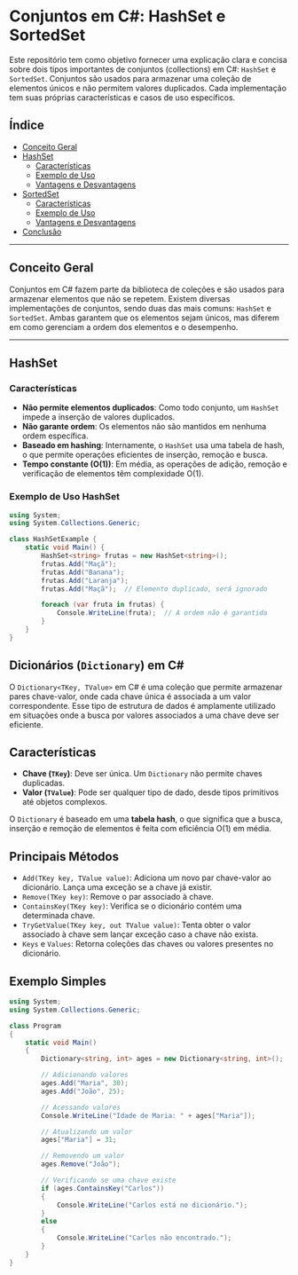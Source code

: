 # Conjuntos em C#: HashSet e SortedSet

Este repositório tem como objetivo fornecer uma explicação clara e concisa sobre dois tipos importantes de conjuntos (collections) em C#: `HashSet` e `SortedSet`. Conjuntos são usados para armazenar uma coleção de elementos únicos e não permitem valores duplicados. Cada implementação tem suas próprias características e casos de uso específicos.

## Índice
- [Conceito Geral](#conceito-geral)
- [HashSet](#hashset)
  - [Características](#características)
  - [Exemplo de Uso](#exemplo-de-uso-hashset)
  - [Vantagens e Desvantagens](#vantagens-e-desvantagens-hashset)
- [SortedSet](#sortedset)
  - [Características](#características-sortedset)
  - [Exemplo de Uso](#exemplo-de-uso-sortedset)
  - [Vantagens e Desvantagens](#vantagens-e-desvantagens-sortedset)
- [Conclusão](#conclusão)

---

## Conceito Geral

Conjuntos em C# fazem parte da biblioteca de coleções e são usados para armazenar elementos que não se repetem. Existem diversas implementações de conjuntos, sendo duas das mais comuns: `HashSet` e `SortedSet`. Ambas garantem que os elementos sejam únicos, mas diferem em como gerenciam a ordem dos elementos e o desempenho.

---

## HashSet

### Características

- **Não permite elementos duplicados**: Como todo conjunto, um `HashSet` impede a inserção de valores duplicados.
- **Não garante ordem**: Os elementos não são mantidos em nenhuma ordem específica.
- **Baseado em hashing**: Internamente, o `HashSet` usa uma tabela de hash, o que permite operações eficientes de inserção, remoção e busca.
- **Tempo constante (O(1))**: Em média, as operações de adição, remoção e verificação de elementos têm complexidade O(1).

### Exemplo de Uso HashSet

```csharp
using System;
using System.Collections.Generic;

class HashSetExample {
    static void Main() {
        HashSet<string> frutas = new HashSet<string>();
        frutas.Add("Maçã");
        frutas.Add("Banana");
        frutas.Add("Laranja");
        frutas.Add("Maçã");  // Elemento duplicado, será ignorado

        foreach (var fruta in frutas) {
            Console.WriteLine(fruta);  // A ordem não é garantida
        }
    }
}
```



## Dicionários (`Dictionary`) em C#

O `Dictionary<TKey, TValue>` em C# é uma coleção que permite armazenar pares chave-valor, onde cada chave única é associada a um valor correspondente. Esse tipo de estrutura de dados é amplamente utilizado em situações onde a busca por valores associados a uma chave deve ser eficiente.

## Características

- **Chave (`TKey`)**: Deve ser única. Um `Dictionary` não permite chaves duplicadas.
- **Valor (`TValue`)**: Pode ser qualquer tipo de dado, desde tipos primitivos até objetos complexos.

O `Dictionary` é baseado em uma **tabela hash**, o que significa que a busca, inserção e remoção de elementos é feita com eficiência O(1) em média.

## Principais Métodos

- `Add(TKey key, TValue value)`: Adiciona um novo par chave-valor ao dicionário. Lança uma exceção se a chave já existir.
- `Remove(TKey key)`: Remove o par associado à chave.
- `ContainsKey(TKey key)`: Verifica se o dicionário contém uma determinada chave.
- `TryGetValue(TKey key, out TValue value)`: Tenta obter o valor associado à chave sem lançar exceção caso a chave não exista.
- `Keys` e `Values`: Retorna coleções das chaves ou valores presentes no dicionário.

## Exemplo Simples

```csharp
using System;
using System.Collections.Generic;

class Program
{
    static void Main()
    {
        Dictionary<string, int> ages = new Dictionary<string, int>();

        // Adicionando valores
        ages.Add("Maria", 30);
        ages.Add("João", 25);

        // Acessando valores
        Console.WriteLine("Idade de Maria: " + ages["Maria"]);

        // Atualizando um valor
        ages["Maria"] = 31;

        // Removendo um valor
        ages.Remove("João");

        // Verificando se uma chave existe
        if (ages.ContainsKey("Carlos"))
        {
            Console.WriteLine("Carlos está no dicionário.");
        }
        else
        {
            Console.WriteLine("Carlos não encontrado.");
        }
    }
}
